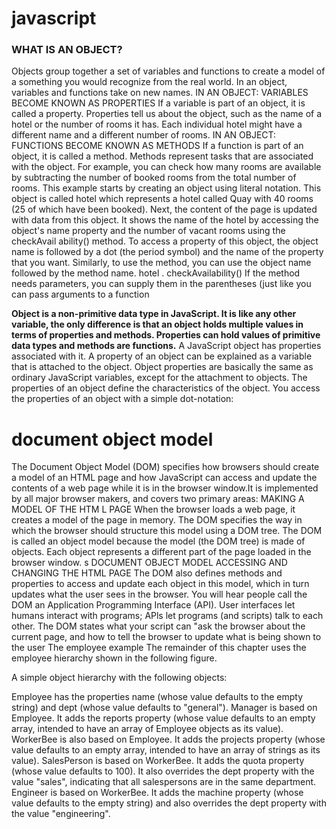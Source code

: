 # javascript
### WHAT IS AN OBJECT? 
Objects group together a set of variables and functions to create a model
of a something you would recognize from the real world. In an object,
variables and functions take on new names.
IN AN OBJECT: VARIABLES BECOME
KNOWN AS PROPERTIES
If a variable is part of an object, it is called a
property. Properties tell us about the object, such as
the name of a hotel or the number of rooms it has.
Each individual hotel might have a different name
and a different number of rooms. 
IN AN OBJECT: FUNCTIONS BECOME
KNOWN AS METHODS
If a function is part of an object, it is called a method.
Methods represent tasks that are associated with
the object. For example, you can check how many
rooms are available by subtracting the number of
booked rooms from the total number of rooms. This example starts by creating
an object using literal notation.
This object is called hotel which
represents a hotel called Quay
with 40 rooms (25 of which have
been booked).
Next, the content of the page
is updated with data from this
object. It shows the name of the
hotel by accessing the object's
name property and the number
of vacant rooms using the
checkAvail ability() method.
To access a property of this
object, the object name is
followed by a dot (the period
symbol) and the name of the
property that you want.
Similarly, to use the method,
you can use the object name
followed by the method name.
hotel . checkAvailability()
If the method needs parameters,
you can supply them in the
parentheses (just like you can
pass arguments to a function


**Object is a non-primitive data type in JavaScript. It is like any other variable, the only difference is that an object holds multiple values in terms of properties and methods. Properties can hold values of primitive data types and methods are functions.**
A JavaScript object has properties associated with it. A property of an object can be explained as a variable that is attached to the object. Object properties are basically the same as ordinary JavaScript variables, except for the attachment to objects. The properties of an object define the characteristics of the object. You access the properties of an object with a simple dot-notation:
# document object model
The Document Object Model (DOM) specifies
how browsers should create a model of an HTML
page and how JavaScript can access and update the
contents of a web page while it is in the browser window.It is implemented by all major browser makers, and covers two primary areas:
MAKING A MODEL OF THE
HTM L PAGE
When the browser loads a web page, it
creates a model of the page in memory.
The DOM specifies the way in which the
browser should structure this model using
a DOM tree.
The DOM is called an object model
because the model (the DOM tree) is
made of objects.
Each object represents a different part of
the page loaded in the browser window.
s DOCUMENT OBJECT MODEL
ACCESSING AND CHANGING
THE HTML PAGE
The DOM also defines methods and
properties to access and update each
object in this model, which in turn updates
what the user sees in the browser.
You will hear people call the DOM an
Application Programming Interface (API).
User interfaces let humans interact with
programs; APls let programs (and scripts)
talk to each other. The DOM states what
your script can "ask the browser about the
current page, and how to tell the browser
to update what is being shown to the user
The employee example
The remainder of this chapter uses the employee hierarchy shown in the following figure.

A simple object hierarchy with the following objects:



Employee has the properties name (whose value defaults to the empty string) and dept (whose value defaults to "general").
Manager is based on Employee. It adds the reports property (whose value defaults to an empty array, intended to have an array of Employee objects as its value).
WorkerBee is also based on Employee. It adds the projects property (whose value defaults to an empty array, intended to have an array of strings as its value).
SalesPerson is based on WorkerBee. It adds the quota property (whose value defaults to 100). It also overrides the dept property with the value "sales", indicating that all salespersons are in the same department.
Engineer is based on WorkerBee. It adds the machine property (whose value defaults to the empty string) and also overrides the dept property with the value "engineering".